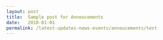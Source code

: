 ```yaml
---
layout: post
title:  Sample post for Annoucements
date:   2018-01-01
permalink: /latest-updates-news-events/annoucements/test
---
```

